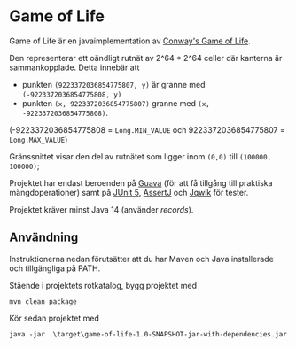 # Game of Life 

Game of Life är en javaimplementation av 
[Conway's Game of Life](https://en.wikipedia.org/wiki/Conway%27s_Game_of_Life). 

Den representerar ett oändligt rutnät av 2^64 * 2^64 celler där kanterna är sammankopplade. Detta innebär att

- punkten `(9223372036854775807, y)` är granne med `(-9223372036854775808, y)` 
- punkten `(x, 9223372036854775807)` granne med `(x, -9223372036854775808)`. 

(-9223372036854775808 = `Long.MIN_VALUE` och 9223372036854775807 = `Long.MAX_VALUE`)

Gränssnittet visar den del av rutnätet som ligger inom `(0,0)` till `(100000, 100000)`;

Projektet har endast beroenden på [Guava](https://github.com/google/guava) 
(för att få tillgång till praktiska mängdoperationer) samt på [JUnit 5](https://junit.org/junit5/), 
[AssertJ](https://assertj.github.io/doc/) och [Jqwik](https://jqwik.net/) för tester.

Projektet kräver minst Java 14 (använder *records*).

## Användning 

Instruktionerna nedan förutsätter att du har Maven och Java installerade och tillgängliga på PATH. 

Stående i projektets rotkatalog, bygg projektet med

```
mvn clean package 
```

Kör sedan projektet med 

```
java -jar .\target\game-of-life-1.0-SNAPSHOT-jar-with-dependencies.jar
```

